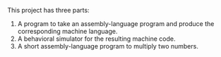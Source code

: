 This project has three parts:
1. A program to take an assembly-language program and produce the corresponding machine language.
2. A behavioral simulator for the resulting machine code.
3. A short assembly-language program to multiply two numbers.
